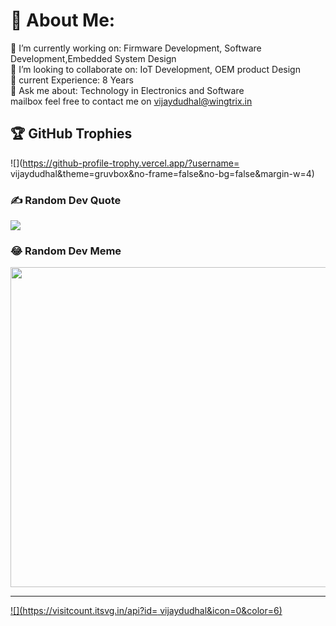 # 💫 About Me:
🔭 I’m currently working on: Firmware Development, Software Development,Embedded System Design<br>👯 I’m looking to collaborate on: IoT Development, OEM product Design<br>🌱 current Experience: 8 Years<br>💬 Ask me about: Technology in Electronics and Software<br>mailbox feel free to contact me on vijaydudhal@wingtrix.in




## 🏆 GitHub Trophies
![](https://github-profile-trophy.vercel.app/?username= vijaydudhal&theme=gruvbox&no-frame=false&no-bg=false&margin-w=4)

### ✍️ Random Dev Quote
![](https://quotes-github-readme.vercel.app/api?type=horizontal&theme=merko)

### 😂 Random Dev Meme
<img src="https://random-memer.herokuapp.com/" width="512px"/>

---
[![](https://visitcount.itsvg.in/api?id= vijaydudhal&icon=0&color=6)](https://visitcount.itsvg.in)

